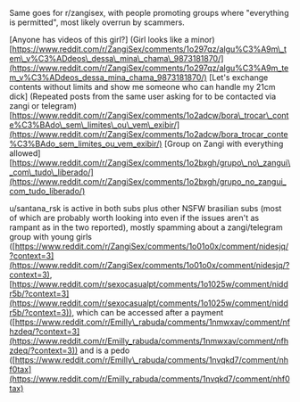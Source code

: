 Same goes for r/zangisex, with people promoting groups where "everything is permitted", most likely overrun by scammers.

\[Anyone has videos of this girl?\] (Girl looks like a minor) [https://www.reddit.com/r/ZangiSex/comments/1o297qz/algu%C3%A9m\_tem\_v%C3%ADdeos\_dessa\_mina\_chama\_9873181870/](https://www.reddit.com/r/ZangiSex/comments/1o297qz/algu%C3%A9m_tem_v%C3%ADdeos_dessa_mina_chama_9873181870/) \[Let's exchange contents without limits and show me someone who can handle my 21cm dick\] (Repeated posts from the same user asking for to be contacted via zangi or telegram) [https://www.reddit.com/r/ZangiSex/comments/1o2adcw/bora\_trocar\_conte%C3%BAdo\_sem\_limites\_ou\_vem\_exibir/](https://www.reddit.com/r/ZangiSex/comments/1o2adcw/bora_trocar_conte%C3%BAdo_sem_limites_ou_vem_exibir/) \[Group on Zangi with everything allowed\] [https://www.reddit.com/r/ZangiSex/comments/1o2bxgh/grupo\_no\_zangui\_com\_tudo\_liberado/](https://www.reddit.com/r/ZangiSex/comments/1o2bxgh/grupo_no_zangui_com_tudo_liberado/)

u/santana_rsk is active in both subs plus other NSFW brasilian subs (most of which are probably worth looking into even if the issues aren't as rampant as in the two reported), mostly spamming about a zangi/telegram group with young girls ([https://www.reddit.com/r/ZangiSex/comments/1o01o0x/comment/nidesjq/?context=3](https://www.reddit.com/r/ZangiSex/comments/1o01o0x/comment/nidesjq/?context=3), [https://www.reddit.com/r/sexocasualpt/comments/1o1025w/comment/niddr5b/?context=3](https://www.reddit.com/r/sexocasualpt/comments/1o1025w/comment/niddr5b/?context=3)), which can be accessed after a payment ([https://www.reddit.com/r/Emilly\_rabuda/comments/1nmwxav/comment/nfhzdeq/?context=3](https://www.reddit.com/r/Emilly_rabuda/comments/1nmwxav/comment/nfhzdeq/?context=3)) and is a pedo ([https://www.reddit.com/r/Emilly\_rabuda/comments/1nvqkd7/comment/nhf0tax](https://www.reddit.com/r/Emilly_rabuda/comments/1nvqkd7/comment/nhf0tax)
